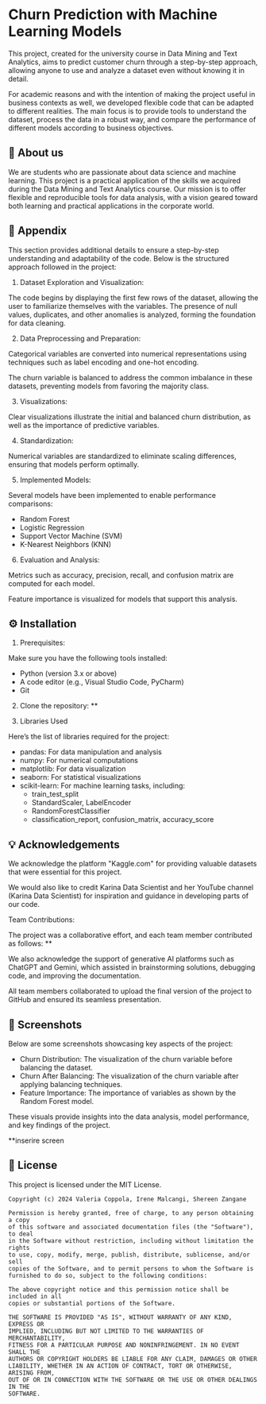 # Churn Prediction with Machine Learning Models
This project, created for the university course in Data Mining and Text Analytics, aims to predict customer churn through a step-by-step approach, allowing anyone to use and analyze a dataset even without knowing it in detail.

For academic reasons and with the intention of making the project useful in business contexts as well, we developed flexible code that can be adapted to different realities. The main focus is to provide tools to understand the dataset, process the data in a robust way, and compare the performance of different models according to business objectives.


## 🚀 About us
We are students who are passionate about data science and machine learning. This project is a practical application of the skills we acquired during the Data Mining and Text Analytics course. Our mission is to offer flexible and reproducible tools for data analysis, with a vision geared toward both learning and practical applications in the corporate world.


## 📘 Appendix
This section provides additional details to ensure a step-by-step understanding and adaptability of the code. Below is the structured approach followed in the project:

1. Dataset Exploration and Visualization:
   
The code begins by displaying the first few rows of the dataset, allowing the user to familiarize themselves with the variables.
The presence of null values, duplicates, and other anomalies is analyzed, forming the foundation for data cleaning.


2. Data Preprocessing and Preparation:
   
Categorical variables are converted into numerical representations using techniques such as label encoding and one-hot encoding.

The churn variable is balanced to address the common imbalance in these datasets, preventing models from favoring the majority class.


3. Visualizations:
   
Clear visualizations illustrate the initial and balanced churn distribution, as well as the importance of predictive variables.


4. Standardization:
   
Numerical variables are standardized to eliminate scaling differences, ensuring that models perform optimally.


5. Implemented Models:
   
Several models have been implemented to enable performance comparisons:
- Random Forest
- Logistic Regression
- Support Vector Machine (SVM)
- K-Nearest Neighbors (KNN)

6. Evaluation and Analysis:

Metrics such as accuracy, precision, recall, and confusion matrix are computed for each model.

Feature importance is visualized for models that support this analysis.


## ⚙️ Installation

1. Prerequisites:

Make sure you have the following tools installed:

- Python (version 3.x or above)
- A code editor (e.g., Visual Studio Code, PyCharm)
- Git

2. Clone the repository:
**

3. Libraries Used

Here’s the list of libraries required for the project:

- pandas: For data manipulation and analysis
- numpy: For numerical computations
- matplotlib: For data visualization
- seaborn: For statistical visualizations
- scikit-learn: For machine learning tasks, including:
  - train_test_split 
  - StandardScaler, LabelEncoder 
  - RandomForestClassifier 
  - classification_report, confusion_matrix, accuracy_score
 

## 💡 Acknowledgements

We acknowledge the platform "Kaggle.com" for providing valuable datasets that were essential for this project.

We would also like to credit Karina Data Scientist and her YouTube channel (Karina Data Scientist) for inspiration and guidance in developing parts of our code.

Team Contributions:

The project was a collaborative effort, and each team member contributed as follows:
**


We also acknowledge the support of generative AI platforms such as ChatGPT and Gemini, which assisted in brainstorming solutions, debugging code, and improving the documentation.

All team members collaborated to upload the final version of the project to GitHub and ensured its seamless presentation.


## 📸 Screenshots

Below are some screenshots showcasing key aspects of the project:

- Churn Distribution: The visualization of the churn variable before balancing the dataset.
- Churn After Balancing: The visualization of the churn variable after applying balancing techniques.
- Feature Importance: The importance of variables as shown by the Random Forest model.

These visuals provide insights into the data analysis, model performance, and key findings of the project.

**inserire screen


## 📄 License

This project is licensed under the MIT License.

```
Copyright (c) 2024 Valeria Coppola, Irene Malcangi, Shereen Zangane

Permission is hereby granted, free of charge, to any person obtaining a copy
of this software and associated documentation files (the "Software"), to deal
in the Software without restriction, including without limitation the rights
to use, copy, modify, merge, publish, distribute, sublicense, and/or sell
copies of the Software, and to permit persons to whom the Software is
furnished to do so, subject to the following conditions:

The above copyright notice and this permission notice shall be included in all
copies or substantial portions of the Software.

THE SOFTWARE IS PROVIDED "AS IS", WITHOUT WARRANTY OF ANY KIND, EXPRESS OR
IMPLIED, INCLUDING BUT NOT LIMITED TO THE WARRANTIES OF MERCHANTABILITY,
FITNESS FOR A PARTICULAR PURPOSE AND NONINFRINGEMENT. IN NO EVENT SHALL THE
AUTHORS OR COPYRIGHT HOLDERS BE LIABLE FOR ANY CLAIM, DAMAGES OR OTHER
LIABILITY, WHETHER IN AN ACTION OF CONTRACT, TORT OR OTHERWISE, ARISING FROM,
OUT OF OR IN CONNECTION WITH THE SOFTWARE OR THE USE OR OTHER DEALINGS IN THE
SOFTWARE.
```







